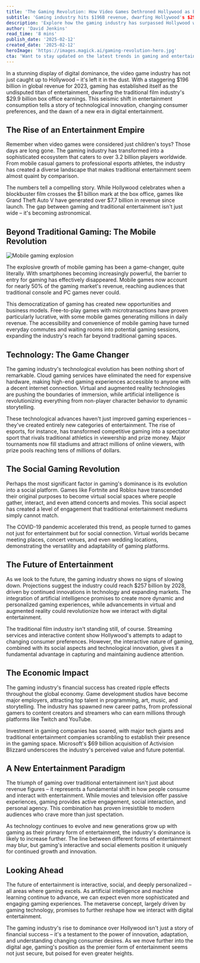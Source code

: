 ```yaml
---
title: 'The Gaming Revolution: How Video Games Dethroned Hollywood as Entertainment's Crown Jewel'
subtitle: 'Gaming industry hits $196B revenue, dwarfing Hollywood's $29.9B box office'
description: 'Explore how the gaming industry has surpassed Hollywood with unprecedented $196 billion revenue, transforming entertainment with technological innovations and changing consumer preferences. Learn about the diverse ecosystem serving 3.2 billion players worldwide and how it has turned gaming into a social platform and cultural phenomenon.'
author: 'David Jenkins'
read_time: '8 mins'
publish_date: '2025-02-12'
created_date: '2025-02-12'
heroImage: 'https://images.magick.ai/gaming-revolution-hero.jpg'
cta: 'Want to stay updated on the latest trends in gaming and entertainment? Follow us on LinkedIn for exclusive insights, industry analysis, and breaking news about the future of digital entertainment.'
---
```


In a stunning display of digital dominance, the video game industry has not just caught up to Hollywood – it's left it in the dust. With a staggering $196 billion in global revenue for 2023, gaming has established itself as the undisputed titan of entertainment, dwarfing the traditional film industry's $29.9 billion box office earnings. This seismic shift in entertainment consumption tells a story of technological innovation, changing consumer preferences, and the dawn of a new era in digital entertainment.

## The Rise of an Entertainment Empire

Remember when video games were considered just children's toys? Those days are long gone. The gaming industry has transformed into a sophisticated ecosystem that caters to over 3.2 billion players worldwide. From mobile casual gamers to professional esports athletes, the industry has created a diverse landscape that makes traditional entertainment seem almost quaint by comparison.

The numbers tell a compelling story. While Hollywood celebrates when a blockbuster film crosses the $1 billion mark at the box office, games like Grand Theft Auto V have generated over $7.7 billion in revenue since launch. The gap between gaming and traditional entertainment isn't just wide – it's becoming astronomical.

## Beyond Traditional Gaming: The Mobile Revolution

![Mobile gaming explosion](https://i.magick.ai/PIXE/1738406198658_magick_img.webp)

The explosive growth of mobile gaming has been a game-changer, quite literally. With smartphones becoming increasingly powerful, the barrier to entry for gaming has effectively disappeared. Mobile games now account for nearly 50% of the gaming market's revenue, reaching audiences that traditional console and PC games never could.

This democratization of gaming has created new opportunities and business models. Free-to-play games with microtransactions have proven particularly lucrative, with some mobile games generating millions in daily revenue. The accessibility and convenience of mobile gaming have turned everyday commutes and waiting rooms into potential gaming sessions, expanding the industry's reach far beyond traditional gaming spaces.

## Technology: The Game Changer

The gaming industry's technological evolution has been nothing short of remarkable. Cloud gaming services have eliminated the need for expensive hardware, making high-end gaming experiences accessible to anyone with a decent internet connection. Virtual and augmented reality technologies are pushing the boundaries of immersion, while artificial intelligence is revolutionizing everything from non-player character behavior to dynamic storytelling.

These technological advances haven't just improved gaming experiences – they've created entirely new categories of entertainment. The rise of esports, for instance, has transformed competitive gaming into a spectator sport that rivals traditional athletics in viewership and prize money. Major tournaments now fill stadiums and attract millions of online viewers, with prize pools reaching tens of millions of dollars.

## The Social Gaming Revolution

Perhaps the most significant factor in gaming's dominance is its evolution into a social platform. Games like Fortnite and Roblox have transcended their original purposes to become virtual social spaces where people gather, interact, and even attend concerts and movies. This social aspect has created a level of engagement that traditional entertainment mediums simply cannot match.

The COVID-19 pandemic accelerated this trend, as people turned to games not just for entertainment but for social connection. Virtual worlds became meeting places, concert venues, and even wedding locations, demonstrating the versatility and adaptability of gaming platforms.

## The Future of Entertainment

As we look to the future, the gaming industry shows no signs of slowing down. Projections suggest the industry could reach $257 billion by 2028, driven by continued innovations in technology and expanding markets. The integration of artificial intelligence promises to create more dynamic and personalized gaming experiences, while advancements in virtual and augmented reality could revolutionize how we interact with digital entertainment.

The traditional film industry isn't standing still, of course. Streaming services and interactive content show Hollywood's attempts to adapt to changing consumer preferences. However, the interactive nature of gaming, combined with its social aspects and technological innovation, gives it a fundamental advantage in capturing and maintaining audience attention.

## The Economic Impact

The gaming industry's financial success has created ripple effects throughout the global economy. Game development studios have become major employers, attracting top talent in programming, art, music, and storytelling. The industry has spawned new career paths, from professional gamers to content creators and streamers who can earn millions through platforms like Twitch and YouTube.

Investment in gaming companies has soared, with major tech giants and traditional entertainment companies scrambling to establish their presence in the gaming space. Microsoft's $69 billion acquisition of Activision Blizzard underscores the industry's perceived value and future potential.

## A New Entertainment Paradigm

The triumph of gaming over traditional entertainment isn't just about revenue figures – it represents a fundamental shift in how people consume and interact with entertainment. While movies and television offer passive experiences, gaming provides active engagement, social interaction, and personal agency. This combination has proven irresistible to modern audiences who crave more than just spectation.

As technology continues to evolve and new generations grow up with gaming as their primary form of entertainment, the industry's dominance is likely to increase further. The line between different forms of entertainment may blur, but gaming's interactive and social elements position it uniquely for continued growth and innovation.

## Looking Ahead

The future of entertainment is interactive, social, and deeply personalized – all areas where gaming excels. As artificial intelligence and machine learning continue to advance, we can expect even more sophisticated and engaging gaming experiences. The metaverse concept, largely driven by gaming technology, promises to further reshape how we interact with digital entertainment.

The gaming industry's rise to dominance over Hollywood isn't just a story of financial success – it's a testament to the power of innovation, adaptation, and understanding changing consumer desires. As we move further into the digital age, gaming's position as the premier form of entertainment seems not just secure, but poised for even greater heights.